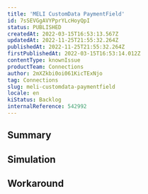 ```yaml
---
title: 'MELI CustomData PaymentField'
id: 7sSEVGgAVYPprYLcHoyQpI
status: PUBLISHED
createdAt: 2022-03-15T16:53:13.567Z
updatedAt: 2022-11-25T21:55:32.264Z
publishedAt: 2022-11-25T21:55:32.264Z
firstPublishedAt: 2022-03-15T16:53:14.012Z
contentType: knownIssue
productTeam: Connections
author: 2mXZkbi0oi061KicTExNjo
tag: Connections
slug: meli-customdata-paymentfield
locale: en
kiStatus: Backlog
internalReference: 542992
---
```


## Summary



## Simulation



## Workaround



